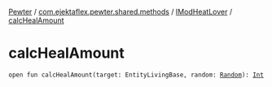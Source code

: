 [Pewter](../../index.md) / [com.ejektaflex.pewter.shared.methods](../index.md) / [IModHeatLover](index.md) / [calcHealAmount](./calc-heal-amount.md)

# calcHealAmount

`open fun calcHealAmount(target: EntityLivingBase, random: `[`Random`](http://docs.oracle.com/javase/6/docs/api/java/util/Random.html)`): `[`Int`](https://kotlinlang.org/api/latest/jvm/stdlib/kotlin/-int/index.html)